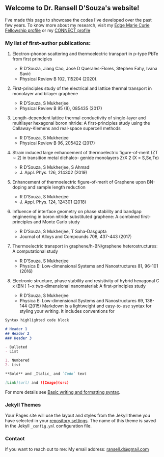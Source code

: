 ## Welcome to Dr. Ransell D'Souza's website!
I've made this page to showcase the codes I've developed over the past few years.
To know more about my research, visit my [Edge Marie Curie Fellowship profile](https://edge-research.eu/fellows/ransell-dsouza/) or my [CONNECT profile](https://connectcentre.ie/people/ransell-dsouza/)

### My list of first-author publications:
1. Electron-phonon scattering and thermoelectric transport in p-type PbTe from first principles
   - R D’Souza, Jiang Cao, José D Querales-Flores, Stephen Fahy, Ivana Savić
   - Physical Review B 102, 115204 (2020).

2. First-principles study of the electrical and lattice thermal transport in monolayer and bilayer graphene
   - R D’Souza, S Mukherjee
   - Physical Review B 95 (8), 085435 (2017)

3. Length-dependent lattice thermal conductivity of single-layer and multilayer hexagonal boron nitride: A first-principles study using the Callaway-Klemens and real-space supercell methods
   - R D’Souza, S Mukherjee
   - Physical Review B 96, 205422 (2017)
 
4. Strain induced large enhancement of thermoelectric figure-of-merit (ZT ∼ 2) in transition metal dichalco-
genide monolayers ZrX 2 (X = S,Se,Te)
   - R D’Souza, S Mukherjee, S Ahmad
   - J. Appl. Phys. 126, 214302 (2019)
  
5. Enhancement of thermoelectric figure-of-merit of Graphene upon BN-doping and sample length reduction
   - R D’Souza, S Mukherjee
   - J. Appl. Phys. 124, 124301 (2018) 

6. Influence of interface geometry on phase stability and bandgap engineering in boron nitride substituted
graphene: A combined first-principles and Monte Carlo study
   - R D’Souza, S Mukherjee, T Saha-Dasgupta
   - Journal of Alloys and Compounds 708, 437-443 (2017)

7. Thermoelectric transport in graphene/h-BN/graphene heterostructures: A computational study
   - R D’Souza, S Mukherjee
   - Physica E: Low-dimensional Systems and Nanostructures 81, 96-101 (2016)

8. Electronic structure, phase stability and resistivity of hybrid hexagonal C x (BN ) 1−x two-dimensional
nanomaterial: A first-principles study
   - R D’Souza, S Mukherjee
   - Physica E: Low-dimensional Systems and Nanostructures 69, 138-144 (2015)
Markdown is a lightweight and easy-to-use syntax for styling your writing. It includes conventions for

```markdown
Syntax highlighted code block

# Header 1
## Header 2
### Header 3

- Bulleted
- List

1. Numbered
2. List

**Bold** and _Italic_ and `Code` text

[Link](url) and ![Image](src)
```

For more details see [Basic writing and formatting syntax](https://docs.github.com/en/github/writing-on-github/getting-started-with-writing-and-formatting-on-github/basic-writing-and-formatting-syntax).

### Jekyll Themes

Your Pages site will use the layout and styles from the Jekyll theme you have selected in your [repository settings](https://github.com/ransell-d/website/settings/pages). The name of this theme is saved in the Jekyll `_config.yml` configuration file.

### Contact
If you want to reach out to me:
My email address: ransell.d@gmail.com
